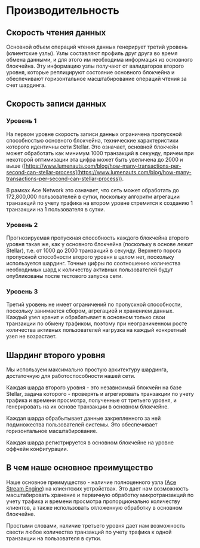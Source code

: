 # Производительность

## Скорость чтения данных

Основной объем операций чтения данных генерирует третий уровень (клиентские узлы). Узлы составляют профиль друг друга во время обмена данными, и для этого им необходима информация из основного блокчейна. Эту информацию узлы получают от валидаторов второго уровня, которые реплицируют состояние основного блокчейна и обеспечивают горизонтальное масштабирование операций чтения за счет шардинга.

## Скорость записи данных

### Уровень 1

На первом уровне скорость записи данных ограничена пропускной способностью основного блокчейна, технические характеристики которого идентичны сети Stellar. Это означает, основной блокчейн может обработать как минимум 1000 транзакций в секунду, причем при некоторой оптимизации эта цифра может быть увеличена до 2000 и выше ([https://www.lumenauts.com/blog/how-many-transactions-per-second-can-stellar-process](https://www.lumenauts.com/blog/how-many-transactions-per-second-can-stellar-process)).

В рамках Ace Network это означает, что сеть может обработать до 172,800,000 пользователей в сутки, поскольку алгоритм агрегации транзакций по учету трафика на втором уровне стремится к созданию 1 транзакции на 1 пользователя в сутки.

### Уровень 2

Прогнозируемая пропускная способность каждого блокчейна второго уровня такая же, как у основного блокчейна (поскольку в основе лежит Stellar), т.е. от 1000 до 2000 транзакций в секунду. Верхнего порога пропускной способности второго уровня в целом нет, поскольку используется шардинг. Точные цифры по соотношению количества необходимых шард к количеству активных пользователей будут опубликованы после тестового запуска сети.

### Уровень 3

Третий уровень не имеет ограничений по пропускной способности, поскольку занимается сбором, агрегацией и хранением данных. Каждый узел хранит и обрабатывает в основном только свои транзакции по обмену трафиком, поэтому при неограниченном росте количества активных пользователей нагрузка на каждый конкретный узел не возрастает.

## Шардинг второго уровня

Мы используем максимально простую архитектуру шардинга, достаточную для работоспособности нашей сети.

Каждая шарда второго уровня - это независимый блокчейн на базе Stellar, задача которого - проверять и агрегировать транзакции по учету трафика и времени просмотра, полученные от третьего уровня, и генерировать на их основе транзакции в основном блокчейне.

Каждая шарда обрабытывает данные закрепленного за ней подмножества пользователей системы. Это обеспечивает горизонтальное масштабирование.

Каждая шарда регистрируется в основном блокчейне на уровне оффчейн конфигурации.

## В чем наше основное преимущество

Наше основное преимущество - наличие полноценного узла ([Ace Stream Engine][1]) на клиентских устройствах. Это дает нам возможность масштабировать хранение и первичную обработку микротранзакций по учету трафика и времени просмотра пропорционально количеству клиентов, а также использовать отложенную обработку в основном блокчейне.

Простыми словами, наличие третьего уровня дает нам возможность свести любое количество транзакций по учету трафика к одной транзакции на пользователя в сутки.

[1]: ../software/index.md#ace-stream-engine
